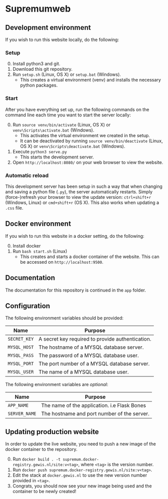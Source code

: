 # Supremumweb


## Development environment
If you wish to run this website locally, do the following:

### Setup
0. Install python3 and git.
1. Download this git repository.
2. Run `setup.sh` (Linux, OS X) or `setup.bat` (Windows).
    - This creates a virtual environment (venv) and installs the necessary python packages.

### Start
After you have everything set up, run the following commands on the command line each time you want to start the server locally:

0. Run `source venv/bin/activate` (Linux, OS X) or `venv\Scripts\activate.bat` (Windows).
    - This activates the virtual environment we created in the setup.
    - It can be deactivated by running `source venv/bin/deactivate` (Linux, OS X) or `venv\Scripts\deactivate.bat` (Windows).
1. Execute `python3 serve.py`
    - This starts the development server.
2. Open `http://localhost:8080/` on your web browser to view the website.

### Automatic reload
This development server has been setup in such a way that when changing and saving a python file (`.py`), the server automatically restarts. Simply (force-)refresh your browser to view the update version: `ctrl+shift+r` (Windows, Linux) or `cmd+shift+r` (OS X).
This also works when updating a `.css` file.


## Docker environment
If you wish to run this website in a docker setting, do the following:

0. Install docker
1. Run `bash start.sh` (Linux)
    - This creates and starts a docker container of the website. This can be accessed on `http://localhost:9500`.

## Documentation
The documentation for this repository is continued in the `app` folder.

## Configuration
The following environment variables should be provided:

| Name             | Purpose                                          |
|------------------|--------------------------------------------------|
| `SECRET_KEY`     | A secret key required to provide authentication. |
| `MYSQL_HOST`     | The hostname of a MYSQL database server.         |
| `MYSQL_PASS`     | The password of a MYSQL database user.           |
| `MYSQL_PORT`     | The port number of a MYSQL database server.      |
| `MYSQL_USER`     | The name of a MYSQL database user.               |

The following environment variables are *optional*:

| Name             | Purpose                                          |
|------------------|--------------------------------------------------|
| `APP_NAME`       | The name of the application. i.e Flask Bones     |
| `SERVER_NAME`    | The hostname and port number of the server.      |

## Updating production website
In order to update the live website, you need to push a new image of the docker container to the repository.

0. Run `docker build . -t supremum.docker-registry.gewis.nl/site:v<tag>`, where `<tag>` is the version number.
1. Run `docker push supremum.docker-registry.gewis.nl/site:v<tag>`.
2. Edit the stack at `docker.gewis.nl` to use the new version number provided in `<tag>`.
3. Congrats, you should now see your new image being used and the container to be newly created!